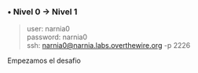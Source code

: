 ### • Nivel 0 → Nivel 1  
> user: narnia0  
password: narnia0  
ssh: narnia0@narnia.labs.overthewire.org -p 2226  

Empezamos el desafio